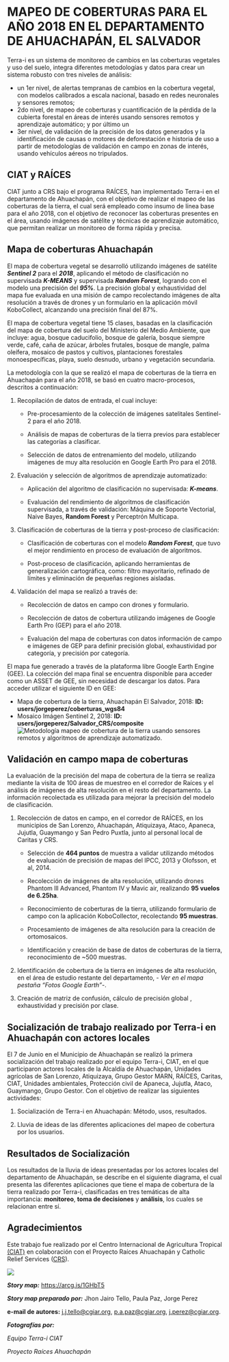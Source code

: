 # MAPEO DE COBERTURAS PARA EL AÑO 2018 EN EL DEPARTAMENTO DE AHUACHAPÁN, EL SALVADOR
Terra-i es un sistema de monitoreo de cambios en las coberturas vegetales y uso del suelo, integra diferentes metodologías y datos para crear un sistema robusto con tres niveles de análisis: 

 - un 1er  nivel, de alertas tempranas de cambios en la cobertura vegetal, con modelos calibrados a escala nacional, basado en redes neuronales y sensores remotos; 
 - 2do  nivel, de mapeo de coberturas y cuantificación de la pérdida de la cubierta forestal en áreas de interés usando sensores remotos y aprendizaje automático; y por último un 
 - 3er nivel, de validación de la precisión de los datos generados y la identificación de causas o motores de deforestación e historia de uso a partir de metodologías de validación en campo en zonas de interés, usando vehículos aéreos no tripulados.
## CIAT y RAÍCES

CIAT junto a CRS bajo el programa RAÍCES, han implementado Terra-i en el departamento de Ahuachapán, con el objetivo de realizar el mapeo de las coberturas de la tierra, el cual será empleado como insumo de línea base para el año 2018, con el objetivo de reconocer las  coberturas presentes en el área, usando imágenes de satélite y técnicas de aprendizaje automático, que permitan realizar un monitoreo de forma rápida y precisa.

## Mapa de coberturas Ahuachapán

El mapa de cobertura vegetal se desarrolló utilizando imágenes de satélite **_Sentinel 2_** para el **_2018_**, aplicando el método de clasificación no supervisada _**K-MEANS**_ y supervisada **_Random Forest_**, logrando con el modelo una precisión del **_95%_**. La precisión global y exhaustividad del mapa fue evaluada en una misión de campo recolectando imágenes de alta resolución a través de drones y un formulario en la aplicación móvil KoboCollect, alcanzando una precisión final del 87%.

El  mapa de cobertura vegetal tiene 15 clases, basadas en la clasificación  del mapa de cobertura del suelo del Ministerio del Medio Ambiente, que incluye: agua, bosque caducifolio, bosque de galería, bosque siempre verde, café, caña de azúcar, árboles frutales, bosque de mangle, palma oleífera, mosaico de pastos y cultivos, plantaciones forestales monoespecíficas, playa, suelo desnudo, urbano y vegetación secundaria.

La  metodología con la que se realizó el mapa de coberturas de la tierra en Ahuachapán para el año 2018, se basó en cuatro macro-procesos, descritos a continuación:

1.  Recopilación de datos de entrada, el cual incluye:
    
    -   Pre-procesamiento de la colección de imágenes satelitales Sentinel-2 para el año 2018.
        
    -   Análisis  de mapas de coberturas de la tierra previos para establecer las categorías a clasificar.
        
    -   Selección  de datos de entrenamiento del modelo, utilizando imágenes de muy alta resolución en Google Earth Pro para el 2018.
        
2.  Evaluación  y selección de algoritmos de aprendizaje automatizado:
    
    -   Aplicación  del algoritmo de clasificación no supervisada: **_K-means_**.
        
    -   Evaluación del rendimiento de algoritmos de clasificación supervisada, a través de validación: Máquina de Soporte Vectorial, Naive Bayes, **Random Forest** y Perceptrón Multicapa.
        
3.  Clasificación de coberturas de la tierra y post-proceso de clasificación:
    
    -   Clasificación de coberturas con el modelo **_Random Forest_**, que tuvo el mejor rendimiento en proceso de evaluación de algoritmos.
        
    -   Post-proceso  de clasificación, aplicando herramientas de generalización cartográfica, como: filtro mayoritario, refinado de límites y eliminación de pequeñas regiones aisladas.
        
4.  Validación del mapa se realizó a través de:
    
    -   Recolección de datos en campo con drones y formulario.
        
    -   Recolección  de datos de cobertura utilizando imágenes de Google Earth Pro (GEP) para el año 2018.
        
    -   Evaluación  del mapa de coberturas con datos información de campo e imágenes de GEP para definir precisión global, exhaustividad por categoría, y precisión por categoría.

El mapa fue generado a través de la plataforma libre Google Earth Engine (GEE). La colección del mapa final se encuentra disponible para acceder como un ASSET de GEE, sin necesidad de descargar los datos. Para acceder utilizar el siguiente ID en GEE:

-   Mapa de cobertura de la tierra, Ahuachapán El Salvador, 2018:
**ID: users/jorgeperez/coberturas_wgs84**
-   Mosaico  Imágen Sentinel 2, 2018:
**ID: users/jorgeperez/Salvador_CRS/composite**
![Metodología mapeo de cobertura de la tierra usando sensores remotos y algoritmos de aprendizaje automatizado.](https://www.arcgis.com/sharing/rest/content/items/a8f346a9cb424bbba83679a4e12659bc/resources/metodologia_SM_ultimo__1569273324546__w1448.png)
## Validación en campo mapa de coberturas

La evaluación de la precisión del mapa de cobertura de la tierra se realiza mediante la visita de 100 áreas de muestreo en el corredor de Raíces y el análisis de imágenes de alta resolución en el resto del departamento. La información recolectada es utilizada para mejorar la precisión del modelo de clasificación.

1.  Recolección  de datos en campo, en el corredor de RAÍCES, en los municipios de San Lorenzo, Ahuachapán, Atiquizaya, Ataco, Apaneca, Jujutla, Guaymango y San Pedro Puxtla, junto al personal local de Caritas y CRS.
    
	- Selección  de **464 puntos** de muestra a validar utilizando métodos de evaluación de precisión de mapas del IPCC, 2013 y Olofsson, et al, 2014.
	- Recolección  de imágenes de alta resolución, utilizando drones Phantom lll Advanced, Phantom IV y Mavic air, realizando  **95 vuelos de 6.25ha**.
    
	- Reconocimiento de coberturas de la tierra, utilizando formulario de campo con la aplicación KoboCollector, recolectando  **95 muestras**.
    
	- Procesamiento  de imágenes de alta resolución para la creación de ortomosaicos.
    
	- Identificación  y creación de base de datos de coberturas de la tierra, reconocimiento de ~500 muestras.
    
2. Identificación de cobertura de la tierra en imágenes de alta resolución, en el área de estudio restante del departamento, - _Ver en el mapa pestaña “Fotos Google Earth”_-.  

3. Creación  de matriz de confusión, cálculo de precisión global , exhaustividad y precisión por clase.

## Socialización de trabajo realizado por Terra-i en Ahuachapán con actores locales

El 7 de Junio en el Municipio de Ahuachapán se realizó la primera socialización del trabajo realizado por el equipo Terra-i, CIAT, en el que participaron actores locales de la Alcaldía de Ahuachapán, Unidades agrícolas de San Lorenzo, Atiquizaya, Grupo Gestor MARN, RAÍCES, Caritas, CIAT, Unidades ambientales, Protección civil de Apaneca, Jujutla, Ataco, Guaymango, Grupo Gestor. Con el objetivo de realizar las siguientes actividades:

1.  Socialización de Terra-i en Ahuachapán: Método, usos, resultados.
    
2.  Lluvia de ideas de las diferentes aplicaciones del mapeo de cobertura por los usuarios.

## Resultados de Socialización

Los  resultados de la lluvia de ideas presentadas por los actores locales del departamento de Ahuachapán, se describe en el siguiente diagrama, el cual presenta las diferentes aplicaciones que tiene el mapa de cobertura de la tierra realizado por Terra-i, clasificadas en tres temáticas de alta importancia:  **monitoreo**,  **toma de decisiones**  y  **análisis**, los cuales se relacionan entre sí.
## Agradecimientos

Este trabajo fue realizado por el Centro Internacional de Agricultura Tropical  [(CIAT)](https://ciat.cgiar.org/)  en colaboración con el Proyecto Raíces Ahuachapán y Catholic Relief Services ([CRS](https://www.crsespanol.org/)).

![](https://www.arcgis.com/sharing/rest/content/items/a8f346a9cb424bbba83679a4e12659bc/resources/Logos_story_salvador__1570201002250__w940.png)

**_Story map:_**
https://arcg.is/1GHbT5

**_Story map preparado por:_**
Jhon Jairo Tello, Paula Paz, Jorge Perez

**e-mail de autores:** [j.j.tello@cgiar.org](mailto:j.j.tello@cgiar.org), [p.a.paz@cgiar.org](mailto:p.a.paz@cgiar.org), [j.perez@cgiar.org](mailto:j.perez@cgiar.org).

**_Fotografías por:_**

_Equipo Terra-i CIAT_

_Proyecto Raíces Ahuachapán_
